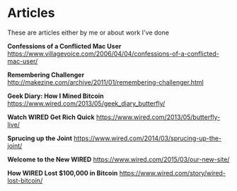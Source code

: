 # Articles

These are articles either by me or about work I've done


**Confessions of a Conflicted Mac User**
https://www.villagevoice.com/2006/04/04/confessions-of-a-conflicted-mac-user/

**Remembering Challenger**
http://makezine.com/archive/2011/01/remembering-challenger.html

**Geek Diary: How I Mined Bitcoin**
https://www.wired.com/2013/05/geek_diary_butterfly/

**Watch WIRED Get Rich Quick**
https://www.wired.com/2013/05/butterfly-live/

**Sprucing up the Joint**
https://www.wired.com/2014/03/sprucing-up-the-joint/

**Welcome to the New WIRED**
https://www.wired.com/2015/03/our-new-site/

**How WIRED Lost $100,000 in Bitcoin**
https://www.wired.com/story/wired-lost-bitcoin/
